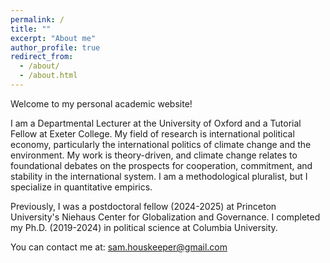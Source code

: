 ```yaml
---
permalink: /
title: ""
excerpt: "About me"
author_profile: true
redirect_from: 
  - /about/
  - /about.html
---
```


Welcome to my personal academic website!

I am a Departmental Lecturer at the University of Oxford and a Tutorial Fellow at Exeter College. My field of research is international political economy, particularly the international politics of climate change and the environment. My work is theory-driven, and climate change relates to foundational debates on the prospects for cooperation, commitment, and stability in the international system. I am a methodological pluralist, but I specialize in quantitative empirics.

Previously, I was a postdoctoral fellow (2024-2025) at Princeton University's Niehaus Center for Globalization and Governance. I completed my Ph.D. (2019-2024) in political science at Columbia University.

You can contact me at: sam.houskeeper@gmail.com
